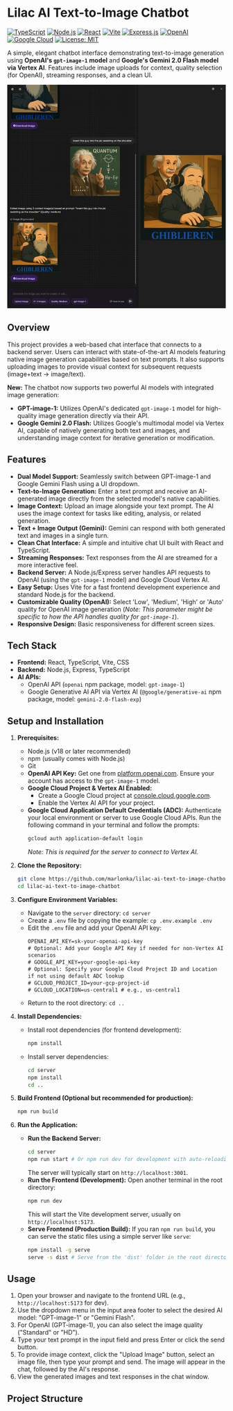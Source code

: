# Lilac AI Text-to-Image Chatbot

[![TypeScript](https://img.shields.io/badge/%3C%2F%3E-TypeScript-%230074c1.svg)](https://www.typescriptlang.org/)
[![Node.js](https://img.shields.io/badge/-Node.js-339933?logo=node.js&logoColor=white)](https://nodejs.org/)
[![React](https://img.shields.io/badge/-React-61DAFB?logo=react&logoColor=black)](https://reactjs.org/)
[![Vite](https://img.shields.io/badge/-Vite-646CFF?logo=vite&logoColor=white)](https://vitejs.dev/)
[![Express.js](https://img.shields.io/badge/-Express.js-000000?logo=express&logoColor=white)](https://expressjs.com/)
[![OpenAI](https://img.shields.io/badge/-OpenAI-412991?logo=openai&logoColor=white)](https://openai.com/)
[![Google Cloud](https://img.shields.io/badge/-Google%20Cloud-4285F4?logo=googlecloud&logoColor=white)](https://cloud.google.com/vertex-ai)
[![License: MIT](https://img.shields.io/badge/License-MIT-yellow.svg)](https://opensource.org/licenses/MIT)

A simple, elegant chatbot interface demonstrating text-to-image generation using **OpenAI's `gpt-image-1` model** and **Google's Gemini 2.0 Flash model via Vertex AI**. Features include image uploads for context, quality selection (for OpenAI), streaming responses, and a clean UI.

![Lilac AI Text-to-Image Chatbot Screenshot v1.1](lilac_ai_text_to_image_chatbot_screenshot_v1.1.png)

## Overview

This project provides a web-based chat interface that connects to a backend server. Users can interact with state-of-the-art AI models featuring native image generation capabilities based on text prompts. It also supports uploading images to provide visual context for subsequent requests (image+text -> image/text).

**New:** The chatbot now supports two powerful AI models with integrated image generation:
*   **GPT-image-1:** Utilizes OpenAI's dedicated `gpt-image-1` model for high-quality image generation directly via their API.
*   **Google Gemini 2.0 Flash:** Utilizes Google's multimodal model via Vertex AI, capable of natively generating both text and images, and understanding image context for iterative generation or modification.

## Features

*   **Dual Model Support:** Seamlessly switch between GPT-image-1 and Google Gemini Flash using a UI dropdown.
*   **Text-to-Image Generation:** Enter a text prompt and receive an AI-generated image directly from the selected model's native capabilities.
*   **Image Context:** Upload an image alongside your text prompt. The AI uses the image context for tasks like editing, analysis, or related generation.
*   **Text + Image Output (Gemini):** Gemini can respond with both generated text and images in a single turn.
*   **Clean Chat Interface:** A simple and intuitive chat UI built with React and TypeScript.
*   **Streaming Responses:** Text responses from the AI are streamed for a more interactive feel.
*   **Backend Server:** A Node.js/Express server handles API requests to OpenAI (using the `gpt-image-1` model) and Google Cloud Vertex AI.
*   **Easy Setup:** Uses Vite for a fast frontend development experience and standard Node.js for the backend.
*   **Customizable Quality (OpenAI):** Select 'Low', 'Medium', 'High' or 'Auto' quality for OpenAI image generation (*Note: This parameter might be specific to how the API handles quality for `gpt-image-1`*).
*   **Responsive Design:** Basic responsiveness for different screen sizes.

## Tech Stack

*   **Frontend:** React, TypeScript, Vite, CSS
*   **Backend:** Node.js, Express, TypeScript
*   **AI APIs:**
    *   OpenAI API (`openai` npm package, model: `gpt-image-1`)
    *   Google Generative AI API via Vertex AI (`@google/generative-ai` npm package, model: `gemini-2.0-flash-exp`)

## Setup and Installation

1.  **Prerequisites:**
    *   Node.js (v18 or later recommended)
    *   npm (usually comes with Node.js)
    *   Git
    *   **OpenAI API Key:** Get one from [platform.openai.com](https://platform.openai.com/). Ensure your account has access to the `gpt-image-1` model.
    *   **Google Cloud Project & Vertex AI Enabled:**
        *   Create a Google Cloud project at [console.cloud.google.com](https://console.cloud.google.com/).
        *   Enable the Vertex AI API for your project.
    *   **Google Cloud Application Default Credentials (ADC):** Authenticate your local environment or server to use Google Cloud APIs. Run the following command in your terminal and follow the prompts:
        ```bash
        gcloud auth application-default login
        ```
        *Note: This is required for the server to connect to Vertex AI.*

2.  **Clone the Repository:**
    ```bash
    git clone https://github.com/marlonka/lilac-ai-text-to-image-chatbot.git
    cd lilac-ai-text-to-image-chatbot
    ```

3.  **Configure Environment Variables:**
    *   Navigate to the `server` directory: `cd server`
    *   Create a `.env` file by copying the example: `cp .env.example .env`
    *   Edit the `.env` file and add your OpenAI API key:
        ```dotenv
        OPENAI_API_KEY=sk-your-openai-api-key
        # Optional: Add your Google API Key if needed for non-Vertex AI scenarios
        # GOOGLE_API_KEY=your-google-api-key
        # Optional: Specify your Google Cloud Project ID and Location if not using default ADC lookup
        # GCLOUD_PROJECT_ID=your-gcp-project-id
        # GCLOUD_LOCATION=us-central1 # e.g., us-central1
        ```
    *   Return to the root directory: `cd ..`

4.  **Install Dependencies:**
    *   Install root dependencies (for frontend development):
        ```bash
        npm install
        ```
    *   Install server dependencies:
        ```bash
        cd server
        npm install
        cd ..
        ```

5.  **Build Frontend (Optional but recommended for production):**
    ```bash
    npm run build
    ```

6.  **Run the Application:**
    *   **Run the Backend Server:**
        ```bash
        cd server
        npm run start # Or npm run dev for development with auto-reloading
        ```
        The server will typically start on `http://localhost:3001`.
    *   **Run the Frontend (Development):** Open another terminal in the root directory:
        ```bash
        npm run dev
        ```
        This will start the Vite development server, usually on `http://localhost:5173`.
    *   **Serve Frontend (Production Build):** If you ran `npm run build`, you can serve the static files using a simple server like `serve`:
        ```bash
        npm install -g serve
        serve -s dist # Serve from the 'dist' folder in the root directory
        ```

## Usage

1.  Open your browser and navigate to the frontend URL (e.g., `http://localhost:5173` for dev).
2.  Use the dropdown menu in the input area footer to select the desired AI model: "GPT-image-1" or "Gemini Flash".
3.  For OpenAI (GPT-image-1), you can also select the image quality ("Standard" or "HD").
4.  Type your text prompt in the input field and press Enter or click the send button.
5.  To provide image context, click the "Upload Image" button, select an image file, then type your prompt and send. The image will appear in the chat, followed by the AI's response.
6.  View the generated images and text responses in the chat window.

## Project Structure

```